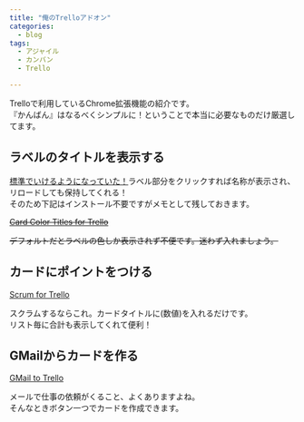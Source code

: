 ```yaml
---
title: "俺のTrelloアドオン"
categories:
  - blog
tags:
  - アジャイル
  - カンバン
  - Trello

---
```


Trelloで利用しているChrome拡張機能の紹介です。  
『かんばん』はなるべくシンプルに！ということで本当に必要なものだけ厳選してます。  
  
## ラベルのタイトルを表示する  
[標準でいけるようになっていた！](https://trello.com/c/945TM7wD)ラベル部分をクリックすれば名称が表示され、リロードしても保持してくれる！  
そのため下記はインストール不要ですがメモとして残しておきます。  
  
[~~Card Color Titles for Trello~~](  
https://chrome.google.com/webstore/detail/card-color-titles-for-tre/hpmobkglehhleflhaefmfajhbdnjmgim?utm_source=chrome-app-launcher-info-dialog)  
  
~~デフォルトだとラベルの色しか表示されず不便です。迷わず入れましょう。~~  
  
## カードにポイントをつける  
  
[Scrum for Trello](https://chrome.google.com/webstore/detail/scrum-for-trello/jdbcdblgjdpmfninkoogcfpnkjmndgje?utm_source=chrome-app-launcher-info-dialog)  
  
スクラムするならこれ。カードタイトルに(数値)を入れるだけです。  
リスト毎に合計も表示してくれて便利！  
  
## GMailからカードを作る  
  
[GMail to Trello](https://chrome.google.com/webstore/detail/gmail-to-trello/oceoildfbiaeclndnjknjpfaoofeekgl?utm_source=chrome-app-launcher-info-dialog)  
  
メールで仕事の依頼がくること、よくありますよね。  
そんなときボタン一つでカードを作成できます。  
